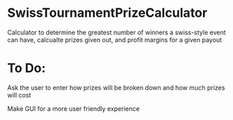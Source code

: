 # SwissTournamentPrizeCalculator
Calculator to determine the greatest number of winners a swiss-style event can have, calcualte prizes given out, and profit margins for a given payout

# To Do:

Ask the user to enter how prizes will be broken down and how much prizes will cost

Make GUI for a more user friendly experience
